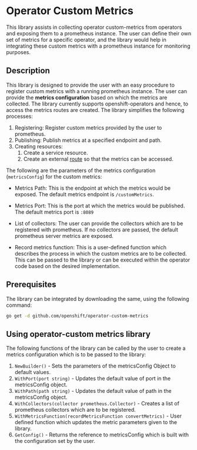 # Operator Custom Metrics
This library assists in collecting operator custom-metrics from operators and exposing them to a prometheus instance. The user can define their own set of metrics for a specific operator, and the library would help in integrating these custom metrics with a prometheus instance for monitoring purposes.

## Description
This library is designed to provide the user with an easy procedure to register custom metrics with a running prometheus instance. The user can provide the **metrics configuration** based on which the metrics are collected. The library currently supports openshift-operators and hence, to access the metrics routes are created. 
The library simplifies the following processes:
1. Registering: Register custom metrics provided by the user to prometheus.
2. Publishing: Publish metrics at a specified endpoint and path.
3. Creating resources:
    1. Create a service resource. 
    2. Create an external [route](https://docs.openshift.com/container-platform/3.9/architecture/networking/routes.html) so that the metrics can be accessed. 

The following are the parameters of the metrics configuration (`metricsConfig`) for the custom metrics:

- Metrics Path:
This is the endpoint at which the metrics would be exposed. The default metrics endpoint is `/customMetrics`.

- Metrics Port:
This is the port at which the metrics would be published. The default metrics port is `:8089`

- List of collectors:
The user can provide the collectors which are to be registered with prometheus. If no collectors are passed, the default prometheus server metrics are exposed.

- Record metrics function:
This is a user-defined function which describes the process in which the custom metrics are to be collected. This can be passed to the library or can be executed within the operator code based on the desired implementation.

## Prerequisites
The library can be integrated by downloading the same, using the following command:

```bash
go get -d github.com/openshift/operator-custom-metrics
```

## Using operator-custom metrics library

The following functions of the library can be called by the user to create a metrics configuration which is to be passed to the library:
1. `NewBuilder()` - Sets the parameters of the metricsConfig Object to default values.
2. `WithPort(port string)` - Updates the default value of port in the metricsConfig object.
3. `WithPath(path string)` - Updates the default value of path in the metricsConfig object.
4. `WithCollectors(collector prometheus.Collector)` - Creates a list of prometheus collectors which are to be registered.
5. `WithMetricsFunction(recordMetricsFunction convertMetrics)` - User defined function which updates the metric parameters given to the library.
6. `GetConfig()` - Returns the reference to metricsConfig which is built with the configuration set by the user.
